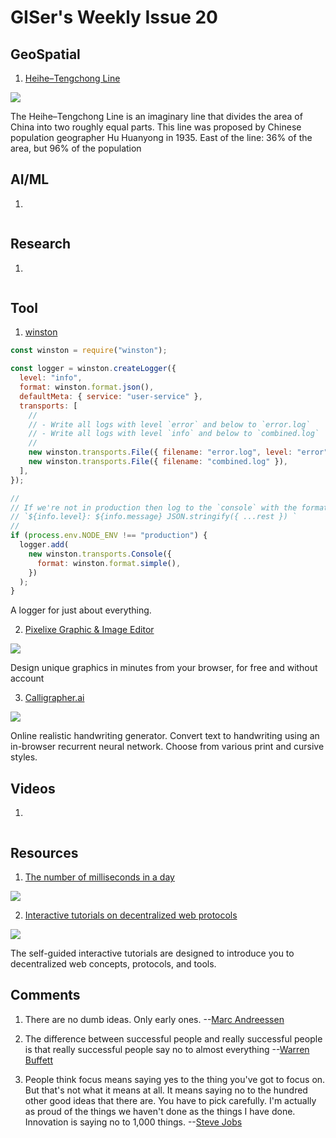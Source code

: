 # GISer's Weekly Issue 20

## GeoSpatial

1. [Heihe–Tengchong Line](https://en.wikipedia.org/wiki/Heihe%E2%80%93Tengchong_Line)

![](https://camo.githubusercontent.com/f5e16d70f9d3f7fdb4079721c0239cbf26196658/68747470733a2f2f7777772e77616e67626173652e636f6d2f626c6f67696d672f61737365742f3230323030392f6267323032303039303930372e6a7067)

The Heihe–Tengchong Line is an imaginary line that divides the area of China into two roughly equal parts. This line was proposed by Chinese population geographer Hu Huanyong in 1935. East of the line: 36% of the area, but 96% of the population

## AI/ML

1. []()

![]()

## Research

1. []()

![]()

## Tool

1. [winston](https://github.com/winstonjs/winston)

```js
const winston = require("winston");

const logger = winston.createLogger({
  level: "info",
  format: winston.format.json(),
  defaultMeta: { service: "user-service" },
  transports: [
    //
    // - Write all logs with level `error` and below to `error.log`
    // - Write all logs with level `info` and below to `combined.log`
    //
    new winston.transports.File({ filename: "error.log", level: "error" }),
    new winston.transports.File({ filename: "combined.log" }),
  ],
});

//
// If we're not in production then log to the `console` with the format:
// `${info.level}: ${info.message} JSON.stringify({ ...rest }) `
//
if (process.env.NODE_ENV !== "production") {
  logger.add(
    new winston.transports.Console({
      format: winston.format.simple(),
    })
  );
}
```

A logger for just about everything.

2. [Pixelixe Graphic & Image Editor](https://chrome.google.com/webstore/detail/pixelixe-graphic-image-ed/hnddfemljlompbmggkablcffmonknpdh?hl=en)

![](https://lh3.googleusercontent.com/CsuN0meGOdiB0hnH44Y38YkdF5KMVQ3-wVYskp-dvvnWWUSwi_T8y0Bc-fG3f0jivVpzZDkSMw=w640-h400-e365-rj-sc0x00ffffff)

Design unique graphics in minutes from your browser, for free and without account

3. [Calligrapher.ai](https://www.calligrapher.ai/)

![](https://camo.githubusercontent.com/395b2b0ddb311d97313cdbfea052b346827a1a2d/68747470733a2f2f7777772e77616e67626173652e636f6d2f626c6f67696d672f61737365742f3230323031302f6267323032303130303930322e6a7067)

Online realistic handwriting generator. Convert text to handwriting using an in-browser recurrent neural network. Choose from various print and cursive styles.

## Videos

1. []()

![]()

## Resources

1. [The number of milliseconds in a day](https://twitter.com/3blue1brown/status/1282480577036251136)

![](https://pbs.twimg.com/media/DdUemCnU0AEPvKF?format=jpg&name=small)

2. [Interactive tutorials on decentralized web protocols](https://proto.school/tutorials)

![](https://camo.githubusercontent.com/aecb55366bf5466f6013a541b87fc7d0e69c96c769dcf71ced01495a8b25a9bf/68747470733a2f2f7777772e77616e67626173652e636f6d2f626c6f67696d672f61737365742f3230323031312f6267323032303131303630352e6a7067)

The self-guided interactive tutorials are designed to introduce you to decentralized web concepts, protocols, and tools.

## Comments

1.  There are no dumb ideas. Only early ones.
    --[Marc Andreessen](https://eriktorenberg.substack.com/p/take-asymmetric-bets)

2.  The difference between successful people and really successful people is that really successful people say no to almost everything
    --[Warren Buffett](https://www.inc.com/marcel-schwantes/warren-buffett-says-this-is-1-simple-habit-that-separates-successful-people-from-everyone-else.html)

3.  People think focus means saying yes to the thing you've got to focus on. But that's not what it means at all. It means saying no to the hundred other good ideas that there are. You have to pick carefully. I'm actually as proud of the things we haven't done as the things I have done. Innovation is saying no to 1,000 things.
    --[Steve Jobs](https://www.inc.com/marcel-schwantes/warren-buffett-says-this-is-1-simple-habit-that-separates-successful-people-from-everyone-else.html)
